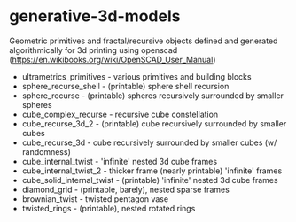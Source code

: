 # generative-3d-models

Geometric primitives and fractal/recursive objects
defined and generated algorithmically for 3d printing
using openscad (https://en.wikibooks.org/wiki/OpenSCAD_User_Manual)

* ultrametrics_primitives - various primitives and building blocks
* sphere_recurse_shell - (printable) sphere shell recursion
* sphere_recurse - (printable) spheres recursively surrounded by smaller spheres
* cube_complex_recurse - recursive cube constellation
* cube_recurse_3d_2 - (printable) cube recursively surrounded by smaller cubes
* cube_recurse_3d - cube recursively surrounded by smaller cubes (w/ randomness)
* cube_internal_twist - 'infinite' nested 3d cube frames
* cube_internal_twist_2 - thicker frame (nearly printable) 'infinite' frames
* cube_solid_internal_twist - (printable) 'infinite' nested 3d cube frames
* diamond_grid - (printable, barely), nested sparse frames
* brownian_twist - twisted pentagon vase
* twisted_rings - (printable), nested rotated rings
